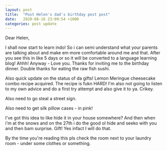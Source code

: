 ```yaml
---
layout: post
title:  "Post Helen's dad's birthday post post"
date:   2020-08-16 23:09:54 +1000
categories: post update
---
```

Dear Helen,

I shall now start to learn indo! So i can semi understand what your parents are talking about and make em more comfortable around me and that.
After you see this in like 5 days or so it will be converted to a language learning blog! Ahhh!
Anyway - Love you. Thanks for inviting me to the birthday dinner. Double thanks for eating the raw fish sushi.

Also quick update on the status of da gifts! Lemon Meringue cheesecake combo recipe acquired. The recipe is fukn HARD! I'm also not going to listen to my own advice and do a first try attempt and also give it to ya. Crikey.

Also need to go steal a street sign.

Also need to get silk pillow cases - in pink!

I've got this idea to like hide it in your house somewhere? And then when i'm at the snows and on the 27th i do the good ol hide and seeko with you and then bam surprise. Gift! Yes infact I will do that. 

By the time you're reading this pls check the room next to your laundry room - under some clothes or something.